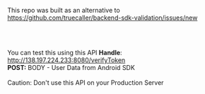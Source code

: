 This repo was built as an alternative to https://github.com/truecaller/backend-sdk-validation/issues/new

<br>

<br>

You can test this using this API
<b>Handle</b>: http://138.197.224.233:8080/verifyToken<br>
<b>POST:</b> BODY - User Data from Android SDK
<br><br>
Caution:  Don't use this API on your Production Server


